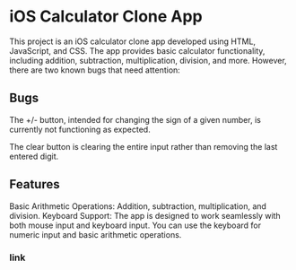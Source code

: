 <b><h1>iOS Calculator Clone App</h1></b>
This project is an iOS calculator clone app developed using HTML, JavaScript, and CSS. The app provides basic calculator functionality, including addition, subtraction, multiplication, division, and more. However, there are two known bugs that need attention:

<b><h2>Bugs</h2></b>
The +/- button, intended for changing the sign of a given number, is currently not functioning as expected.

The clear button is clearing the entire input rather than removing the last entered digit.

<b><h2>Features</h2></b>
Basic Arithmetic Operations: Addition, subtraction, multiplication, and division.
Keyboard Support: The app is designed to work seamlessly with both mouse input and keyboard input. You can use the keyboard for numeric input and basic arithmetic operations.

<b><h3>link</h3></b>

